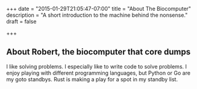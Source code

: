 +++
date = "2015-01-29T21:05:47-07:00"
title = "About The Biocomputer"
description = "A short introduction to the machine behind the nonsense."
draft = false


+++

## About Robert, the biocomputer that core dumps

I like solving problems.  I especially like to write code to solve problems.  I
enjoy playing with different programming languages, but Python or Go are my
goto standbys.  Rust is making a play for a spot in my standby list.
<!--more-->
